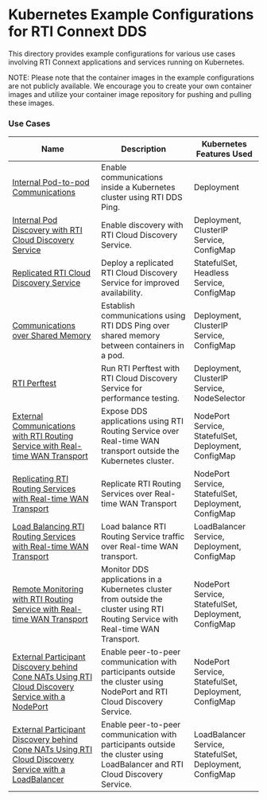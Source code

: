# Kubernetes Example Configurations for RTI Connext DDS
This directory provides example configurations for various use cases involving RTI Connext applications and services running on Kubernetes.

NOTE: Please note that the container images in the example configurations are not publicly available. We encourage you to create your own container images and utilize your container image repository for pushing and pulling these images.

### Use Cases

|Name | Description | Kubernetes Features Used |
------------- | ------------- | ------------  |
|[Internal Pod-to-pod Communications](ddsping/) | Enable communications inside a Kubernetes cluster using RTI DDS Ping. | Deployment  |
|[Internal Pod Discovery with RTI Cloud Discovery Service](ddsping_cds/) | Enable discovery with RTI Cloud Discovery Service. | Deployment, ClusterIP Service, ConfigMap |
|[Replicated RTI Cloud Discovery Service](ddsping_cds_replicated/) | Deploy a replicated RTI Cloud Discovery Service for improved availability. | StatefulSet, Headless Service, ConfigMap |
|[Communications over Shared Memory](ddsping_shmem/) | Establish communications using RTI DDS Ping over shared memory between containers in a pod. | Deployment, ClusterIP Service, ConfigMap |
|[RTI Perftest](perftest_cds/) | Run RTI Perftest with RTI Cloud Discovery Service for performance testing. | Deployment, ClusterIP Service, NodeSelector | 
|[External Communications with RTI Routing Service with Real-time WAN Transport](routingservice_rwt/) | Expose DDS applications using RTI Routing Service over Real-time WAN transport outside the Kubernetes cluster. | NodePort Service, StatefulSet, Deployment, ConfigMap | 
|[Replicating RTI Routing Services with Real-time WAN Transport](routingservice_rwt_replicated/) | Replicate RTI Routing Services over Real-time WAN Transport | NodePort Service, StatefulSet, Deployment, ConfigMap | 
|[Load Balancing RTI Routing Services with Real-time WAN Transport](routingservice_rwt_lb/) | Load balance RTI Routing Service traffic over Real-time WAN transport. | LoadBalancer Service, Deployment, ConfigMap | 
|[Remote Monitoring with RTI Routing Service with Real-time WAN Transport](routingservice_rwt_monitoring/) | Monitor DDS applications in a Kubernetes cluster from outside the cluster using RTI Routing Service with Real-time WAN Transport. | NodePort Service, StatefulSet, Deployment, ConfigMap | 
|[External Participant Discovery behind Cone NATs Using RTI Cloud Discovery Service with a NodePort](cds_wan_point_to_point_node_port/) | Enable peer-to-peer communication with participants outside the cluster using NodePort and RTI Cloud Discovery Service. | NodePort Service, StatefulSet, Deployment, ConfigMap | 
|[External Participant Discovery behind Cone NATs Using RTI Cloud Discovery Service with a LoadBalancer](cds_wan_point_to_point_load_balancer/) |  Enable peer-to-peer communication with participants outside the cluster using LoadBalancer and RTI Cloud Discovery Service. | LoadBalancer Service, StatefulSet, Deployment, ConfigMap | 
